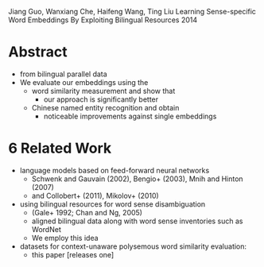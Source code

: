 Jiang Guo, Wanxiang Che, Haifeng Wang, Ting Liu
Learning Sense-specific Word Embeddings By Exploiting Bilingual Resources
2014

# Abstract

* from bilingual parallel data
* We evaluate our embeddings using the
  * word similarity measurement and show that
    * our approach is significantly better
  * Chinese named entity recognition and obtain
    * noticeable improvements against single embeddings

# 6 Related Work

* language models based on feed-forward neural networks
  * Schwenk and Gauvain (2002), Bengio+  (2003), Mnih and Hinton (2007)
  * and Collobert+  (2011), Mikolov+ (2010)
* using bilingual resources for word sense disambiguation
  * (Gale+ 1992; Chan and Ng, 2005)
  * aligned bilingual data along with word sense inventories such as WordNet
  * We employ this idea
* datasets for context-unaware polysemous word similarity evaluation:
  * this paper [releases one]
